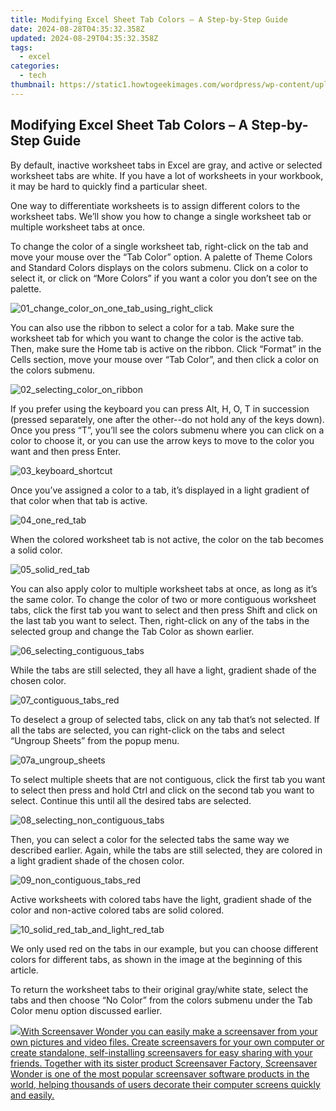```yaml
---
title: Modifying Excel Sheet Tab Colors – A Step-by-Step Guide
date: 2024-08-28T04:35:32.358Z
updated: 2024-08-29T04:35:32.358Z
tags:
  - excel
categories:
  - tech
thumbnail: https://static1.howtogeekimages.com/wordpress/wp-content/uploads/2016/10/00_lead_image_colored_tabs.png
---
```


## Modifying Excel Sheet Tab Colors – A Step-by-Step Guide

By default, inactive worksheet tabs in Excel are gray, and active or selected worksheet tabs are white. If you have a lot of worksheets in your workbook, it may be hard to quickly find a particular sheet.

 One way to differentiate worksheets is to assign different colors to the worksheet tabs. We’ll show you how to change a single worksheet tab or multiple worksheet tabs at once.

 To change the color of a single worksheet tab, right-click on the tab and move your mouse over the “Tab Color” option. A palette of Theme Colors and Standard Colors displays on the colors submenu. Click on a color to select it, or click on “More Colors” if you want a color you don’t see on the palette.

![01_change_color_on_one_tab_using_right_click](https://static1.howtogeekimages.com/wordpress/wp-content/uploads/2016/10/01_change_color_on_one_tab_using_right_click.png) 

 You can also use the ribbon to select a color for a tab. Make sure the worksheet tab for which you want to change the color is the active tab. Then, make sure the Home tab is active on the ribbon. Click “Format” in the Cells section, move your mouse over “Tab Color”, and then click a color on the colors submenu.

![02_selecting_color_on_ribbon](https://static1.howtogeekimages.com/wordpress/wp-content/uploads/2016/10/02_selecting_color_on_ribbon.png) 

 If you prefer using the keyboard you can press Alt, H, O, T in succession (pressed separately, one after the other--do not hold any of the keys down). Once you press “T”, you’ll see the colors submenu where you can click on a color to choose it, or you can use the arrow keys to move to the color you want and then press Enter.

![03_keyboard_shortcut](https://static1.howtogeekimages.com/wordpress/wp-content/uploads/2016/10/03_keyboard_shortcut.png) 

 Once you’ve assigned a color to a tab, it’s displayed in a light gradient of that color when that tab is active.

![04_one_red_tab](https://static1.howtogeekimages.com/wordpress/wp-content/uploads/2016/10/04_one_red_tab.png) 

 When the colored worksheet tab is not active, the color on the tab becomes a solid color.

![05_solid_red_tab](https://static1.howtogeekimages.com/wordpress/wp-content/uploads/2016/10/05_solid_red_tab.png) 

 You can also apply color to multiple worksheet tabs at once, as long as it’s the same color. To change the color of two or more contiguous worksheet tabs, click the first tab you want to select and then press Shift and click on the last tab you want to select. Then, right-click on any of the tabs in the selected group and change the Tab Color as shown earlier.

![06_selecting_contiguous_tabs](https://static1.howtogeekimages.com/wordpress/wp-content/uploads/2016/10/06_selecting_contiguous_tabs.png) 

 While the tabs are still selected, they all have a light, gradient shade of the chosen color.

![07_contiguous_tabs_red](https://static1.howtogeekimages.com/wordpress/wp-content/uploads/2016/10/07_contiguous_tabs_red.png) 

 To deselect a group of selected tabs, click on any tab that’s not selected. If all the tabs are selected, you can right-click on the tabs and select “Ungroup Sheets” from the popup menu.

![07a_ungroup_sheets](https://static1.howtogeekimages.com/wordpress/wp-content/uploads/2016/10/07a_ungroup_sheets.png) 

 To select multiple sheets that are not contiguous, click the first tab you want to select then press and hold Ctrl and click on the second tab you want to select. Continue this until all the desired tabs are selected.

![08_selecting_non_contiguous_tabs](https://static1.howtogeekimages.com/wordpress/wp-content/uploads/2016/10/08_selecting_non_contiguous_tabs.png) 

 Then, you can select a color for the selected tabs the same way we described earlier. Again, while the tabs are still selected, they are colored in a light gradient shade of the chosen color.

![09_non_contiguous_tabs_red](https://static1.howtogeekimages.com/wordpress/wp-content/uploads/2016/10/09_non_contiguous_tabs_red.png) 

 Active worksheets with colored tabs have the light, gradient shade of the color and non-active colored tabs are solid colored.

![10_solid_red_tab_and_light_red_tab](https://static1.howtogeekimages.com/wordpress/wp-content/uploads/2016/10/10_solid_red_tab_and_light_red_tab.png) 

 We only used red on the tabs in our example, but you can choose different colors for different tabs, as shown in the image at the beginning of this article.

 To return the worksheet tabs to their original gray/white state, select the tabs and then choose “No Color” from the colors submenu under the Tab Color menu option discussed earlier.

<ins class="adsbygoogle"
     style="display:block"
     data-ad-format="autorelaxed"
     data-ad-client="ca-pub-7571918770474297"
     data-ad-slot="1223367746"></ins>



<ins class="adsbygoogle"
     style="display:block"
     data-ad-client="ca-pub-7571918770474297"
     data-ad-slot="8358498916"
     data-ad-format="auto"
     data-full-width-responsive="true"></ins>



<!-- affiliate ads begin -->
<a href="https://secure.2checkout.com/order/checkout.php?PRODS=195080&QTY=1&AFFILIATE=108875&CART=1"><img src="https://www.blumentals.net/scrwonder/images/screensaver-software.png" border="0">With Screensaver Wonder you can easily make a screensaver from your own pictures and video files. Create screensavers for your own computer or create standalone, self-installing screensavers for easy sharing with your friends. Together with its sister product Screensaver Factory, Screensaver Wonder is one of the most popular screensaver software products in the world, helping thousands of users decorate their computer screens quickly and easily.</a>
<!-- affiliate ads end -->